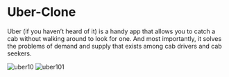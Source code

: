 # Uber-Clone
Uber (if you haven’t heard of it) is a handy app that allows you to catch a cab without walking around to look for one. And most importantly, it solves the problems of demand and supply that exists among cab drivers and cab seekers.

![uber10](https://user-images.githubusercontent.com/33973666/54482511-d93e9000-486a-11e9-8bba-b73791ade1ed.png)
![uber101](https://user-images.githubusercontent.com/33973666/54482553-5ec24000-486b-11e9-911f-9c00d13f3f1e.png)


